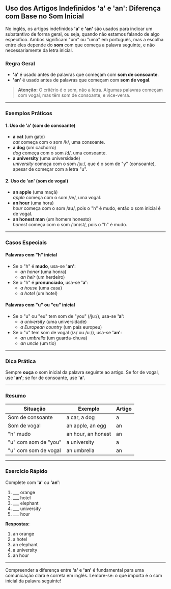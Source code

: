 ## Uso dos Artigos Indefinidos 'a' e 'an': Diferença com Base no Som Inicial

No inglês, os artigos indefinidos **'a'** e **'an'** são usados para indicar um substantivo de forma geral, ou seja, quando não estamos falando de algo específico. Ambos significam "um" ou "uma" em português, mas a escolha entre eles depende do **som** com que começa a palavra seguinte, e não necessariamente da letra inicial.

### Regra Geral

- **'a'** é usado antes de palavras que começam com **som de consoante**.
- **'an'** é usado antes de palavras que começam com **som de vogal**.

> **Atenção:** O critério é o som, não a letra. Algumas palavras começam com vogal, mas têm som de consoante, e vice-versa.

---

### Exemplos Práticos

#### 1. Uso de 'a' (som de consoante)

- **a cat** (um gato)  
  *cat* começa com o som /k/, uma consoante.
- **a dog** (um cachorro)  
  *dog* começa com o som /d/, uma consoante.
- **a university** (uma universidade)  
  *university* começa com o som /juː/, que é o som de "y" (consoante), apesar de começar com a letra "u".

#### 2. Uso de 'an' (som de vogal)

- **an apple** (uma maçã)  
  *apple* começa com o som /æ/, uma vogal.
- **an hour** (uma hora)  
  *hour* começa com o som /aʊ/, pois o "h" é mudo, então o som inicial é de vogal.
- **an honest man** (um homem honesto)  
  *honest* começa com o som /ˈɒnɪst/, pois o "h" é mudo.

---

### Casos Especiais

#### Palavras com "h" inicial

- Se o "h" é **mudo**, usa-se **'an'**:  
  - *an honor* (uma honra)
  - *an heir* (um herdeiro)
- Se o "h" é **pronunciado**, usa-se **'a'**:  
  - *a house* (uma casa)
  - *a hotel* (um hotel)

#### Palavras com "u" ou "eu" inicial

- Se o "u" ou "eu" tem som de "you" (/juː/), usa-se **'a'**:  
  - *a university* (uma universidade)
  - *a European country* (um país europeu)
- Se o "u" tem som de vogal (/ʌ/ ou /uː/), usa-se **'an'**:  
  - *an umbrella* (um guarda-chuva)
  - *an uncle* (um tio)

---

### Dica Prática

Sempre **ouça** o som inicial da palavra seguinte ao artigo. Se for de vogal, use **'an'**; se for de consoante, use **'a'**.

---

### Resumo

| Situação                        | Exemplo             | Artigo |
|---------------------------------|---------------------|--------|
| Som de consoante                | a car, a dog        | a      |
| Som de vogal                    | an apple, an egg    | an     |
| "h" mudo                        | an hour, an honest  | an     |
| "u" com som de "you"            | a university        | a      |
| "u" com som de vogal            | an umbrella         | an     |

---

### Exercício Rápido

Complete com **'a'** ou **'an'**:

1. ___ orange
2. ___ hotel
3. ___ elephant
4. ___ university
5. ___ hour

**Respostas:**  
1. an orange  
2. a hotel  
3. an elephant  
4. a university  
5. an hour

---

Compreender a diferença entre **'a'** e **'an'** é fundamental para uma comunicação clara e correta em inglês. Lembre-se: o que importa é o som inicial da palavra seguinte!